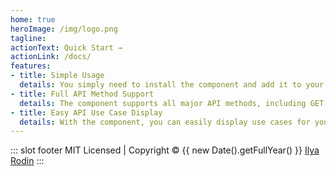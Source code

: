```yaml
---
home: true
heroImage: /img/logo.png
tagline: 
actionText: Quick Start →
actionLink: /docs/
features:
- title: Simple Usage
  details: You simply need to install the component and add it to your VuePress documentation
- title: Full API Method Support
  details: The component supports all major API methods, including GET, POST, PUT, DELETE, and more
- title: Easy API Use Case Display
  details: With the component, you can easily display use cases for your API methods in your VuePress documentation
---
```

::: slot footer
MIT Licensed | Copyright © {{ new Date().getFullYear() }} [Ilya Rodin](https://rodin.dev)
:::
